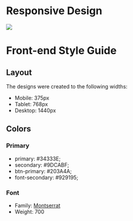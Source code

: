 # Responsive Design

![](./design/DesktopDesign.png)


# Front-end Style Guide

## Layout

The designs were created to the following widths:

- Mobile: 375px
- Tablet: 768px
- Desktop: 1440px

## Colors

### Primary

- primary: #34333E;
- secondary: #9DCABF;
- btn-primary: #203A4A;
- font-secondary: #929195;


### Font

- Family: [Montserrat](https://fonts.google.com/specimen/Montserrat)
- Weight: 700